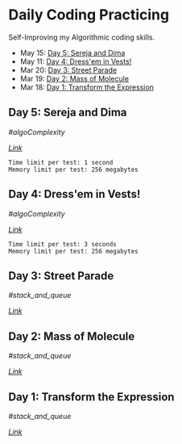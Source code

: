 # Daily Coding Practicing

Self-Improving my Algorithmic coding skills.

- May 15: [Day 5: Sereja and Dima](#day-4-dressem-in-vests!)
- May 11: [Day 4: Dress'em in Vests!](#day-4-dressem-in-vests!)
- Mar 20: [Day 3: Street Parade](#day-3-street-parade)
- Mar 19: [Day 2: Mass of Molecule](#day-2-mass-of-molecule)
- Mar 18: [Day 1: Transform the Expression](https://github.com/thu-hoai/daily-coding-practicing#day-1-transform-the-expression)

## Day 5: Sereja and Dima

_\#algoComplexity_

_[Link](https://codeforces.com/problemset/problem/381/A)_

```
Time limit per test: 1 second
Memory limit per test: 256 megabytes
```

## Day 4: Dress'em in Vests!

_\#algoComplexity_

_[Link](https://codeforces.com/problemset/problem/161/A)_

```
Time limit per test: 3 seconds
Memory limit per test: 256 megabytes
```

## Day 3: Street Parade

_\#stack_and_queue_

_[Link](https://www.spoj.com/problems/STPAR/)_

## Day 2: Mass of Molecule

_\#stack_and_queue_

_[Link](https://www.spoj.com/problems/MMASS/)_

## Day 1: Transform the Expression

_\#stack_and_queue_

[_Link_](https://www.spoj.com/problems/ONP/)
